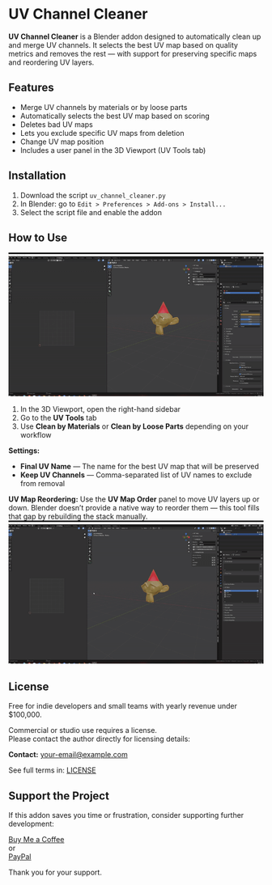 # UV Channel Cleaner

**UV Channel Cleaner** is a Blender addon designed to automatically clean up and merge UV channels. It selects the best UV map based on quality metrics and removes the rest — with support for preserving specific maps and reordering UV layers.

## Features

- Merge UV channels by materials or by loose parts
- Automatically selects the best UV map based on scoring
- Deletes bad UV maps
- Lets you exclude specific UV maps from deletion
- Change UV map position
- Includes a user panel in the 3D Viewport (UV Tools tab)

## Installation

1. Download the script `uv_channel_cleaner.py`
2. In Blender: go to `Edit > Preferences > Add-ons > Install...`
3. Select the script file and enable the addon

## How to Use
![UV Map Position](.gif/uv_merge.gif)
1. In the 3D Viewport, open the right-hand sidebar
2. Go to the **UV Tools** tab
3. Use **Clean by Materials** or **Clean by Loose Parts** depending on your workflow

**Settings:**
- **Final UV Name** — The name for the best UV map that will be preserved
- **Keep UV Channels** — Comma-separated list of UV names to exclude from removal

**UV Map Reordering:**
Use the **UV Map Order** panel to move UV layers up or down. Blender doesn’t provide a native way to reorder them — this tool fills that gap by rebuilding the stack manually.
![UV Map Position](.gif/uv_map_position.gif)

## License

Free for indie developers and small teams with yearly revenue under $100,000.

Commercial or studio use requires a license.  
Please contact the author directly for licensing details:

**Contact:** your-email@example.com

See full terms in: [LICENSE](LICENSE)

## Support the Project

If this addon saves you time or frustration, consider supporting further development:

[Buy Me a Coffee](https://www.buymeacoffee.com/yourname)  
or  
[PayPal](https://paypal.me/yourname)

Thank you for your support.
